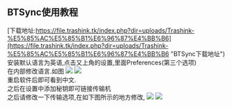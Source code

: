 ## BTSync使用教程 ##
[下载地址:https://file.trashink.tk/index.php?dir=uploads/Trashink-%E5%85%AC%E5%85%B1%E6%96%87%E4%BB%B6](https://file.trashink.tk/index.php?dir=uploads/Trashink-%E5%85%AC%E5%85%B1%E6%96%87%E4%BB%B6 "BTSync下载地址")  
安装默认语言为英语,点击又上角的设置,里面Preferences(第三个选项)  
在内部修改语言.如图 ![](http://ww1.sinaimg.cn/large/005MUCCDgy1fz8r8rmr6gj30le0f574d.jpg)
  ![](http://ww1.sinaimg.cn/large/005MUCCDgy1fz8r90nal5j30le0f574i.jpg)  
重启软件后即可看到中文.  
之后在设置中添加秘钥即可链接传输机  
之后请修改一下传输选项,在如下图所示的地方修改,
![](http://ww1.sinaimg.cn/large/005MUCCDgy1fz8rjm1et9j30le0f53yn.jpg)
![](http://ww1.sinaimg.cn/large/005MUCCDgy1fz8r97r4lkj30lg0gf3z5.jpg)
